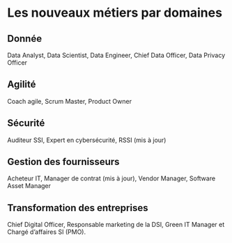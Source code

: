 # Les nouveaux métiers par domaines

## Donnée
Data Analyst, Data Scientist, Data Engineer, Chief Data Officer, Data Privacy Officer


## Agilité
Coach agile, Scrum Master, Product Owner


## Sécurité
Auditeur SSI, Expert en cybersécurité, RSSI (mis à jour)


## Gestion des fournisseurs
Acheteur IT, Manager de contrat (mis à jour), Vendor Manager, Software Asset Manager


## Transformation des entreprises
Chief Digital Officer, Responsable marketing de la DSI, Green IT Manager et Chargé d’affaires SI (PMO).
